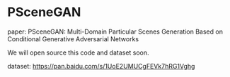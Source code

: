 # PSceneGAN
paper:
	PSceneGAN: Multi-Domain Particular Scenes Generation Based on Conditional Generative Adversarial Networks

We will open source this code and dataset soon.

dataset:
	https://pan.baidu.com/s/1UoE2UMUCgFEVk7hRG1Vghg

